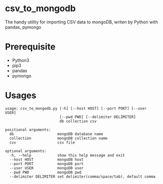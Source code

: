 # csv_to_mongodb
The handy utility for importing CSV data to mongoDB, writen by Python with pandas, pymongo 

Prerequisite
==================

*    Python3
*    pip3
*    pandas
*    pymongo

Usages
==================

    usage: csv_to_mongodb.py [-h] [--host HOST] [--port PORT] [--user USER]
                             [--pwd PWD] [--delimiter DELIMITER]
                             db collection csv
    
    positional arguments:
      db                    mongoDB database name
      collection            mongoDB collection name
      csv                   csv file

    optional arguments:
      -h, --help            show this help message and exit
      --host HOST           mongoDB host
      --port PORT           mongoDB port
      --user USER           mongoDB user
      --pwd PWD             mongoDB pwd
      --delimiter DELIMITER set delimiter(comma/space/tab), default comma
